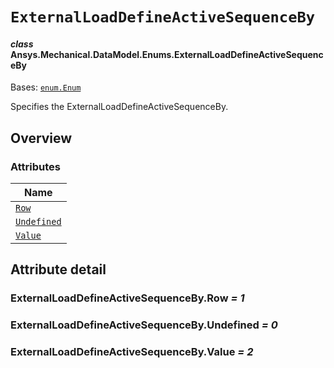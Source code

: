 # `ExternalLoadDefineActiveSequenceBy`

<a id="ansys.mechanical.stubs.v241.Ansys.Mechanical.DataModel.Enums.ExternalLoadDefineActiveSequenceBy"></a>

#### *class* Ansys.Mechanical.DataModel.Enums.ExternalLoadDefineActiveSequenceBy

Bases: [`enum.Enum`](https://docs.python.org/3/library/enum.html#enum.Enum)

Specifies the ExternalLoadDefineActiveSequenceBy.

<!-- !! processed by numpydoc !! -->

<a id="overview"></a>

## Overview

### Attributes

| Name |
| -------------------------------------------------------------- |
| [`Row`](#ExternalLoadDefineActiveSequenceBy.Row) |
| [`Undefined`](#ExternalLoadDefineActiveSequenceBy.Undefined) |
| [`Value`](#ExternalLoadDefineActiveSequenceBy.Value) |

<a id="attribute-detail"></a>

## Attribute detail

<a id="ExternalLoadDefineActiveSequenceBy.Row"></a>

### ExternalLoadDefineActiveSequenceBy.Row *= 1*

<a id="ExternalLoadDefineActiveSequenceBy.Undefined"></a>

### ExternalLoadDefineActiveSequenceBy.Undefined *= 0*

<a id="ExternalLoadDefineActiveSequenceBy.Value"></a>

### ExternalLoadDefineActiveSequenceBy.Value *= 2*


